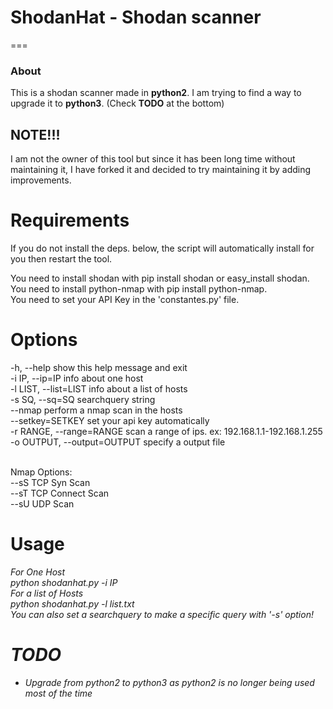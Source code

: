 
# ShodanHat - Shodan scanner
===

### About
This is a shodan scanner made in **python2**. I am trying to find a way to 
upgrade it to **python3**. (Check **TODO** at the bottom)


## NOTE!!!
I am not the owner of this tool but since it has been long time without maintaining it,
I have forked it and decided to try maintaining it by adding improvements.

# Requirements
If you do not install the deps. below, the script will automatically install for you
then restart the tool. 

You need to install shodan with pip install shodan or easy_install shodan.<br />
You need to install python-nmap with pip install python-nmap.<br />
You need to set your API Key in the 'constantes.py' file.

# Options
-h, --help                 show this help message and exit<br />
-i IP, --ip=IP             info about one host<br />
-l LIST, --list=LIST       info about a list of hosts<br />
-s SQ, --sq=SQ             searchquery string<br />
--nmap                     perform a nmap scan in the hosts<br />
--setkey=SETKEY		       set your api key automatically<br />
-r RANGE, --range=RANGE    scan a range of ips. ex: 192.168.1.1-192.168.1.255<br />
-o OUTPUT, --output=OUTPUT specify a output file<br /><br />

Nmap Options:<br />
--sS                  TCP Syn Scan<br />
--sT                  TCP Connect Scan<br />
--sU                  UDP Scan

# Usage
<em>For One Host<em><br />
python shodanhat.py -i IP<br />
<em>For a list of Hosts</em><br />
python shodanhat.py -l list.txt<br />
You can also set a searchquery to make a specific query with '-s' option!

# TODO
- Upgrade from python2 to python3 as python2 is no longer being used most of the time
